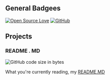 ## General Badgees
[![Open Source Love](https://badges.frapsoft.com/os/v2/open-source.svg?v=103)](https://github.com/TabFox-log/TabFox-log/tree/main)  [![GitHub](https://badgen.net/badge/icon/github?icon=github&label)](https://github.com)

## Projects
### README . MD
![GitHub code size in bytes](https://img.shields.io/github/languages/code-size/TabFox-log/tabfox-log)

What you're currently reading, my [README.MD](https://github.com/TabFox-log/tabfox-log
)
